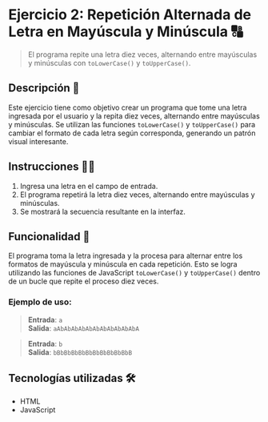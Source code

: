 # Ejercicio 2: Repetición Alternada de Letra en Mayúscula y Minúscula 🔠

> El programa repite una letra diez veces, alternando entre mayúsculas y minúsculas con `toLowerCase()` y `toUpperCase()`.

## Descripción 📝

Este ejercicio tiene como objetivo crear un programa que tome una letra ingresada por el usuario y la repita diez veces, alternando entre mayúsculas y minúsculas. Se utilizan las funciones `toLowerCase()` y `toUpperCase()` para cambiar el formato de cada letra según corresponda, generando un patrón visual interesante.

## Instrucciones 🧑‍💻

1. Ingresa una letra en el campo de entrada.
2. El programa repetirá la letra diez veces, alternando entre mayúsculas y minúsculas.
3. Se mostrará la secuencia resultante en la interfaz.

## Funcionalidad 🚀

El programa toma la letra ingresada y la procesa para alternar entre los formatos de mayúscula y minúscula en cada repetición. Esto se logra utilizando las funciones de JavaScript `toLowerCase()` y `toUpperCase()` dentro de un bucle que repite el proceso diez veces.

### Ejemplo de uso:

> **Entrada**: `a`  
> **Salida**: `aAbAbAbAbAbAbAbAbAbAbAbA`

> **Entrada**: `b`  
> **Salida**: `bBbBbBbBbBbBbBbBbBbBbB`

## Tecnologías utilizadas 🛠️

- HTML  
- JavaScript